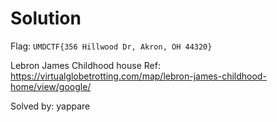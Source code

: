 # Solution

Flag: `UMDCTF{356 Hillwood Dr, Akron, OH 44320}`

Lebron James Childhood house
Ref: https://virtualglobetrotting.com/map/lebron-james-childhood-home/view/google/

Solved by: yappare
